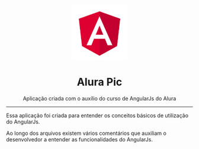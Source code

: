 <p align="center"><img  width="150" src="/docs/assets/angular_logo.png"/></p>
<h1 align="center">Alura Pic</h1>

<p align="center">Aplicação criada com o auxílio do curso de AngularJs do Alura</p>

<hr/>

Essa aplicação foi criada para entender os conceitos básicos de utilização do AngularJs.

Ao longo dos arquivos existem vários comentários que auxiliam o desenvolvedor a entender as funcionalidades do AngularJs.